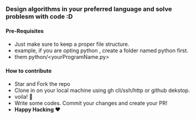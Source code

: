 ### Design algorithms in your preferred language and solve problesm with code :D

#### Pre-Requisites

- Just make sure to keep a proper file structure.
- example, if you are opting python , create a folder named python first.
- them python/<yourProgramName.py>

#### How to contribute

- Star and Fork the repo
- Clone in on your local machine using gh cli/ssh/http or github dekstop.
- voila! 🥳
- Write some codes. Commit your changes and create your PR!
- **Happy Hacking ❤**
